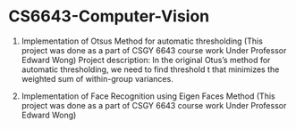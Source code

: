 # CS6643-Computer-Vision
1. Implementation of Otsus Method for automatic thresholding
(This project was done as a part of CSGY 6643 course work Under Professor Edward Wong)
Project description: In the original Otus’s method for automatic thresholding, we need to find
threshold t that minimizes the weighted sum of within-group variances. 

2. Implementation of Face Recognition using Eigen Faces Method
(This project was done as a part of CSGY 6643 course work Under Professor Edward Wong)
